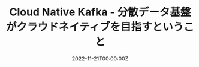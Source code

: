 ---
title: Cloud Native Kafka - 分散データ基盤がクラウドネイティブを目指すということ
summary: "Cloud Native Days Tokyo 2022 - 本セッションでは、今も進化を続けるApahce Kafkaの構造的な仕組み、そしてこれまでどの様な進化を遂げて今に至るのかをインフラ的な観点からお話しします。中でもKafkaの構成上必要なZookeeperへの依存をどの様に断ち切ったのか、KIP-500と呼ばれる3年に渡る取り組みについて詳しくご紹介します。"
authors:
  - hashi
tags:
  - Slide
  - Recording
  - Operations
  - Availability
  - KRaft
  - Tiered Storage
date: '2022-11-21T00:00:00Z'

links:
url_code: ''
url_pdf: ''
url_slides: 'https://speakerdeck.com/hashitokyo/cloud-native-kafka-d5d814ab-c5b0-4d89-b215-93410e17650a'
url_video: 'https://cloudnativedays.jp/cndt2022/talks/1566'
---